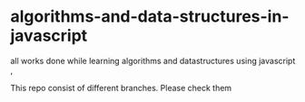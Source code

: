 # algorithms-and-data-structures-in-javascript
all works done  while learning algorithms and datastructures using javascript ,

This repo consist of different branches. Please check them
